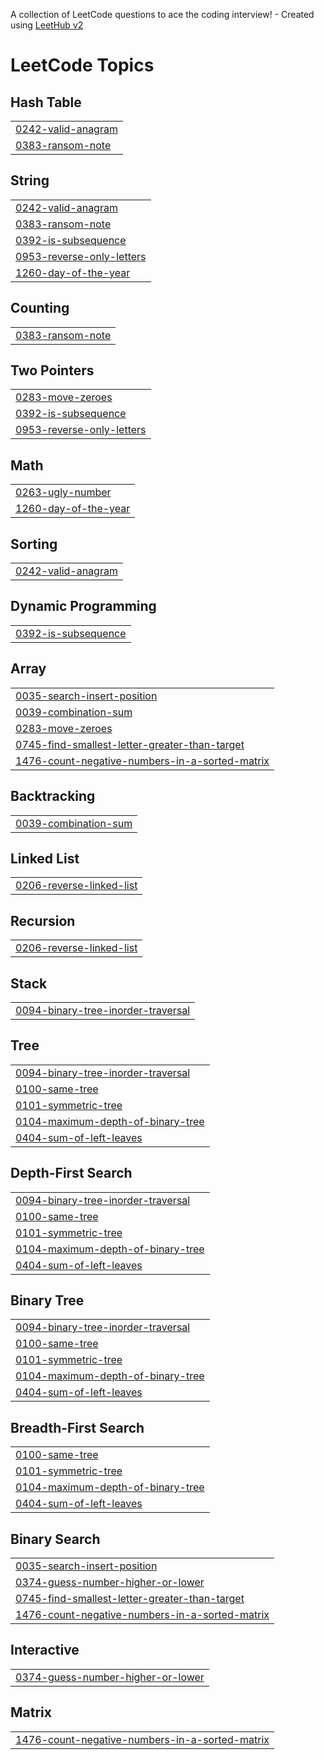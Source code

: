 A collection of LeetCode questions to ace the coding interview! - Created using [LeetHub v2](https://github.com/arunbhardwaj/LeetHub-2.0)
<!---LeetCode Topics Start-->
# LeetCode Topics
## Hash Table
|  |
| ------- |
| [0242-valid-anagram](https://github.com/rbn2003/LeetCode-Progress/tree/master/0242-valid-anagram) |
| [0383-ransom-note](https://github.com/rbn2003/LeetCode-Progress/tree/master/0383-ransom-note) |
## String
|  |
| ------- |
| [0242-valid-anagram](https://github.com/rbn2003/LeetCode-Progress/tree/master/0242-valid-anagram) |
| [0383-ransom-note](https://github.com/rbn2003/LeetCode-Progress/tree/master/0383-ransom-note) |
| [0392-is-subsequence](https://github.com/rbn2003/LeetCode-Progress/tree/master/0392-is-subsequence) |
| [0953-reverse-only-letters](https://github.com/rbn2003/LeetCode-Progress/tree/master/0953-reverse-only-letters) |
| [1260-day-of-the-year](https://github.com/rbn2003/LeetCode-Progress/tree/master/1260-day-of-the-year) |
## Counting
|  |
| ------- |
| [0383-ransom-note](https://github.com/rbn2003/LeetCode-Progress/tree/master/0383-ransom-note) |
## Two Pointers
|  |
| ------- |
| [0283-move-zeroes](https://github.com/rbn2003/LeetCode-Progress/tree/master/0283-move-zeroes) |
| [0392-is-subsequence](https://github.com/rbn2003/LeetCode-Progress/tree/master/0392-is-subsequence) |
| [0953-reverse-only-letters](https://github.com/rbn2003/LeetCode-Progress/tree/master/0953-reverse-only-letters) |
## Math
|  |
| ------- |
| [0263-ugly-number](https://github.com/rbn2003/LeetCode-Progress/tree/master/0263-ugly-number) |
| [1260-day-of-the-year](https://github.com/rbn2003/LeetCode-Progress/tree/master/1260-day-of-the-year) |
## Sorting
|  |
| ------- |
| [0242-valid-anagram](https://github.com/rbn2003/LeetCode-Progress/tree/master/0242-valid-anagram) |
## Dynamic Programming
|  |
| ------- |
| [0392-is-subsequence](https://github.com/rbn2003/LeetCode-Progress/tree/master/0392-is-subsequence) |
## Array
|  |
| ------- |
| [0035-search-insert-position](https://github.com/rbn2003/LeetCode-Progress/tree/master/0035-search-insert-position) |
| [0039-combination-sum](https://github.com/rbn2003/LeetCode-Progress/tree/master/0039-combination-sum) |
| [0283-move-zeroes](https://github.com/rbn2003/LeetCode-Progress/tree/master/0283-move-zeroes) |
| [0745-find-smallest-letter-greater-than-target](https://github.com/rbn2003/LeetCode-Progress/tree/master/0745-find-smallest-letter-greater-than-target) |
| [1476-count-negative-numbers-in-a-sorted-matrix](https://github.com/rbn2003/LeetCode-Progress/tree/master/1476-count-negative-numbers-in-a-sorted-matrix) |
## Backtracking
|  |
| ------- |
| [0039-combination-sum](https://github.com/rbn2003/LeetCode-Progress/tree/master/0039-combination-sum) |
## Linked List
|  |
| ------- |
| [0206-reverse-linked-list](https://github.com/rbn2003/LeetCode-Progress/tree/master/0206-reverse-linked-list) |
## Recursion
|  |
| ------- |
| [0206-reverse-linked-list](https://github.com/rbn2003/LeetCode-Progress/tree/master/0206-reverse-linked-list) |
## Stack
|  |
| ------- |
| [0094-binary-tree-inorder-traversal](https://github.com/rbn2003/LeetCode-Progress/tree/master/0094-binary-tree-inorder-traversal) |
## Tree
|  |
| ------- |
| [0094-binary-tree-inorder-traversal](https://github.com/rbn2003/LeetCode-Progress/tree/master/0094-binary-tree-inorder-traversal) |
| [0100-same-tree](https://github.com/rbn2003/LeetCode-Progress/tree/master/0100-same-tree) |
| [0101-symmetric-tree](https://github.com/rbn2003/LeetCode-Progress/tree/master/0101-symmetric-tree) |
| [0104-maximum-depth-of-binary-tree](https://github.com/rbn2003/LeetCode-Progress/tree/master/0104-maximum-depth-of-binary-tree) |
| [0404-sum-of-left-leaves](https://github.com/rbn2003/LeetCode-Progress/tree/master/0404-sum-of-left-leaves) |
## Depth-First Search
|  |
| ------- |
| [0094-binary-tree-inorder-traversal](https://github.com/rbn2003/LeetCode-Progress/tree/master/0094-binary-tree-inorder-traversal) |
| [0100-same-tree](https://github.com/rbn2003/LeetCode-Progress/tree/master/0100-same-tree) |
| [0101-symmetric-tree](https://github.com/rbn2003/LeetCode-Progress/tree/master/0101-symmetric-tree) |
| [0104-maximum-depth-of-binary-tree](https://github.com/rbn2003/LeetCode-Progress/tree/master/0104-maximum-depth-of-binary-tree) |
| [0404-sum-of-left-leaves](https://github.com/rbn2003/LeetCode-Progress/tree/master/0404-sum-of-left-leaves) |
## Binary Tree
|  |
| ------- |
| [0094-binary-tree-inorder-traversal](https://github.com/rbn2003/LeetCode-Progress/tree/master/0094-binary-tree-inorder-traversal) |
| [0100-same-tree](https://github.com/rbn2003/LeetCode-Progress/tree/master/0100-same-tree) |
| [0101-symmetric-tree](https://github.com/rbn2003/LeetCode-Progress/tree/master/0101-symmetric-tree) |
| [0104-maximum-depth-of-binary-tree](https://github.com/rbn2003/LeetCode-Progress/tree/master/0104-maximum-depth-of-binary-tree) |
| [0404-sum-of-left-leaves](https://github.com/rbn2003/LeetCode-Progress/tree/master/0404-sum-of-left-leaves) |
## Breadth-First Search
|  |
| ------- |
| [0100-same-tree](https://github.com/rbn2003/LeetCode-Progress/tree/master/0100-same-tree) |
| [0101-symmetric-tree](https://github.com/rbn2003/LeetCode-Progress/tree/master/0101-symmetric-tree) |
| [0104-maximum-depth-of-binary-tree](https://github.com/rbn2003/LeetCode-Progress/tree/master/0104-maximum-depth-of-binary-tree) |
| [0404-sum-of-left-leaves](https://github.com/rbn2003/LeetCode-Progress/tree/master/0404-sum-of-left-leaves) |
## Binary Search
|  |
| ------- |
| [0035-search-insert-position](https://github.com/rbn2003/LeetCode-Progress/tree/master/0035-search-insert-position) |
| [0374-guess-number-higher-or-lower](https://github.com/rbn2003/LeetCode-Progress/tree/master/0374-guess-number-higher-or-lower) |
| [0745-find-smallest-letter-greater-than-target](https://github.com/rbn2003/LeetCode-Progress/tree/master/0745-find-smallest-letter-greater-than-target) |
| [1476-count-negative-numbers-in-a-sorted-matrix](https://github.com/rbn2003/LeetCode-Progress/tree/master/1476-count-negative-numbers-in-a-sorted-matrix) |
## Interactive
|  |
| ------- |
| [0374-guess-number-higher-or-lower](https://github.com/rbn2003/LeetCode-Progress/tree/master/0374-guess-number-higher-or-lower) |
## Matrix
|  |
| ------- |
| [1476-count-negative-numbers-in-a-sorted-matrix](https://github.com/rbn2003/LeetCode-Progress/tree/master/1476-count-negative-numbers-in-a-sorted-matrix) |
<!---LeetCode Topics End-->